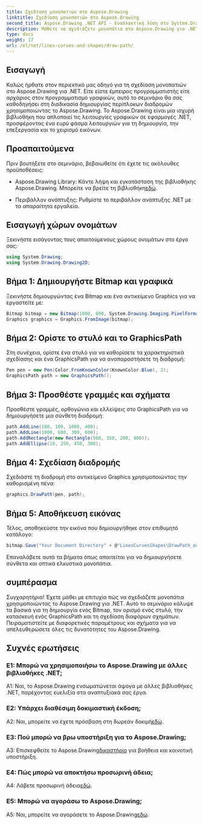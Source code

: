 ```yaml
---
title: Σχεδίαση μονοπατιών στο Aspose.Drawing
linktitle: Σχεδίαση μονοπατιών στο Aspose.Drawing
second_title: Aspose.Drawing .NET API - Εναλλακτική λύση στο System.Drawing.Common
description: Μάθετε να σχεδιάζετε μονοπάτια στο Aspose.Drawing για .NET με αυτόν τον οδηγό βήμα προς βήμα. Δημιουργήστε εκπληκτικά γραφικά χωρίς κόπο.
type: docs
weight: 17
url: /el/net/lines-curves-and-shapes/draw-path/
---
```

## Εισαγωγή

Καλώς ήρθατε στον περιεκτικό μας οδηγό για τη σχεδίαση μονοπατιών στο Aspose.Drawing για .NET. Είτε είστε έμπειρος προγραμματιστής είτε αρχάριος στον προγραμματισμό γραφικών, αυτό το σεμινάριο θα σας καθοδηγήσει στη διαδικασία δημιουργίας περίπλοκων διαδρομών χρησιμοποιώντας το Aspose.Drawing. Το Aspose.Drawing είναι μια ισχυρή βιβλιοθήκη που απλοποιεί τις λειτουργίες γραφικών σε εφαρμογές .NET, προσφέροντας ένα ευρύ φάσμα λειτουργιών για τη δημιουργία, την επεξεργασία και το χειρισμό εικόνων.

## Προαπαιτούμενα

Πριν βουτήξετε στο σεμινάριο, βεβαιωθείτε ότι έχετε τις ακόλουθες προϋποθέσεις:

-  Aspose.Drawing Library: Κάντε λήψη και εγκατάσταση της βιβλιοθήκης Aspose.Drawing. Μπορείτε να βρείτε τη βιβλιοθήκη[εδώ](https://releases.aspose.com/drawing/net/).

- Περιβάλλον ανάπτυξης: Ρυθμίστε το περιβάλλον ανάπτυξης .NET με τα απαραίτητα εργαλεία.

## Εισαγωγή χώρων ονομάτων

Ξεκινήστε εισάγοντας τους απαιτούμενους χώρους ονομάτων στο έργο σας:

```csharp
using System.Drawing;
using System.Drawing.Drawing2D;
```

## Βήμα 1: Δημιουργήστε Bitmap και γραφικά

Ξεκινήστε δημιουργώντας ένα Bitmap και ένα αντικείμενο Graphics για να εργαστείτε με:

```csharp
Bitmap bitmap = new Bitmap(1000, 800, System.Drawing.Imaging.PixelFormat.Format32bppPArgb);
Graphics graphics = Graphics.FromImage(bitmap);
```

## Βήμα 2: Ορίστε το στυλό και το GraphicsPath

Στη συνέχεια, ορίστε ένα στυλό για να καθορίσετε τα χαρακτηριστικά σχεδίασης και ένα GraphicsPath για να αναπαραστήσετε τη διαδρομή:

```csharp
Pen pen = new Pen(Color.FromKnownColor(KnownColor.Blue), 2);
GraphicsPath path = new GraphicsPath();
```

## Βήμα 3: Προσθέστε γραμμές και σχήματα

Προσθέστε γραμμές, ορθογώνια και ελλείψεις στο GraphicsPath για να δημιουργήσετε μια σύνθετη διαδρομή:

```csharp
path.AddLine(100, 100, 1000, 400);
path.AddLine(1000, 600, 300, 600);
path.AddRectangle(new Rectangle(500, 350, 200, 400));
path.AddEllipse(10, 250, 450, 300);
```

## Βήμα 4: Σχεδίαση διαδρομής

Σχεδιάστε τη διαδρομή στο αντικείμενο Graphics χρησιμοποιώντας την καθορισμένη πένα:

```csharp
graphics.DrawPath(pen, path);
```

## Βήμα 5: Αποθήκευση εικόνας

Τέλος, αποθηκεύστε την εικόνα που δημιουργήθηκε στον επιθυμητό κατάλογο:

```csharp
bitmap.Save("Your Document Directory" + @"LinesCurvesShapes\DrawPath_out.png");
```

Επαναλάβετε αυτά τα βήματα όπως απαιτείται για να δημιουργήσετε σύνθετα και οπτικά ελκυστικά μονοπάτια.

## συμπέρασμα

Συγχαρητήρια! Έχετε μάθει με επιτυχία πώς να σχεδιάζετε μονοπάτια χρησιμοποιώντας το Aspose.Drawing για .NET. Αυτό το σεμινάριο κάλυψε τα βασικά για τη δημιουργία ενός Bitmap, τον ορισμό ενός στυλό, την κατασκευή ενός GraphicsPath και τη σχεδίαση διαφόρων σχημάτων. Πειραματιστείτε με διαφορετικές παραμέτρους και σχήματα για να απελευθερώσετε όλες τις δυνατότητες του Aspose.Drawing.

## Συχνές ερωτήσεις

### Ε1: Μπορώ να χρησιμοποιήσω το Aspose.Drawing με άλλες βιβλιοθήκες .NET;

A1: Ναι, το Aspose.Drawing ενσωματώνεται άψογα με άλλες βιβλιοθήκες .NET, παρέχοντας ευελιξία στα αναπτυξιακά σας έργα.

### Ε2: Υπάρχει διαθέσιμη δοκιμαστική έκδοση;

 A2: Ναι, μπορείτε να έχετε πρόσβαση στη δωρεάν δοκιμή[εδώ](https://releases.aspose.com/).

### Ε3: Πού μπορώ να βρω υποστήριξη για το Aspose.Drawing;

 A3: Επισκεφθείτε το Aspose.Drawing[δικαστήριο](https://forum.aspose.com/c/diagram/17) για βοήθεια και κοινοτική υποστήριξη.

### Ε4: Πώς μπορώ να αποκτήσω προσωρινή άδεια;

 A4: Λάβετε προσωρινή άδεια[εδώ](https://purchase.aspose.com/temporary-license/).

### Ε5: Μπορώ να αγοράσω το Aspose.Drawing;

 A5: Ναι, μπορείτε να αγοράσετε το Aspose.Drawing[εδώ](https://purchase.aspose.com/buy).